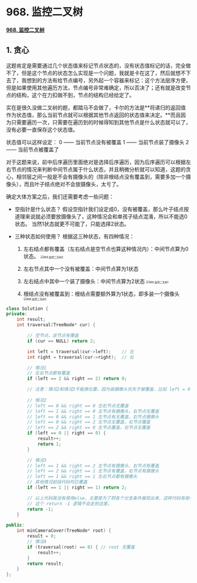 # 968. 监控二叉树

#### [968. 监控二叉树](https://leetcode.cn/problems/binary-tree-cameras/)



## 1. 贪心

这题肯定是需要通过几个状态值来标记节点状态的，没有状态值标记的话，完全做不了，但是这个节点的状态怎么实现是一个问题，我就是卡在这了，然后就想不下去了，我想到的方法有给节点编号，另外起一个容器来标记：这个方法层序方便，但是如果使用其他遍历方法，节点编号非常难确定，所以否决了；还有就是改变节点的结构，这个在力扣做不到，节点的结构已经给定了。

实在是很久没做二叉树的题，都踏马不会做了，卡尔的方法是**将递归的返回值作为状态值，那么当前节点就可以根据其他节点返回的状态值来决定。**而且因为只需要遍历一次，只需要在遍历到的时候得知到其他节点是什么状态就可以了，没有必要一直保存这个状态值。

状态值可以这样设定：
0 —— 当前节点没有被覆盖
1 —— 当前节点装了摄像头
2 —— 当前节点被覆盖了

对于这题来说，前中后序遍历里面绝对是选择后序遍历，因为后序遍历可以根据左右节点的情况来判断中间节点属于什么状态，并且稍微分析就可以知道，这题的贪心，相邻层之间一般是不会有摄像头的（除非根结点没有覆盖到，需要多加一个摄像头），而且叶子结点绝对不会放摄像头，太亏了。

确定大体方案之后，我们还需要考虑一些问题：

- 空指针是什么状态？
  假设空指针我们设定成0，没有被覆盖，那么叶子结点按道理来说就必须要放摄像头了，这种情况会和单孩子结点混淆，所以不能选0状态。
  当然1状态就更不可能了，只能选择2状态。

- 三种状态如何使用？
  根据这三种状态，有四种情况：
  1. 左右结点都有覆盖（左右结点是空节点也算这种情况内）：中间节点算为0状态。
     <img src="https://img-blog.csdnimg.cn/20201229203710729.png" alt="968.监控二叉树2" style="zoom:50%;" />
  2. 左右节点其中一个没有被覆盖：中间节点算为1状态
     
  3. 左右结点中其中一个装了摄像头：中间节点算为2状态
     <img src="https://img-blog.csdnimg.cn/2020122920362355.png" alt="968.监控二叉树1" style="zoom:50%;" />
  4. 根结点没有被覆盖到：根结点需要额外算为1状态，即多装一个摄像头
     <img src="https://img-blog.csdnimg.cn/20201229203742446.png" alt="968.监控二叉树3" style="zoom:50%;" />

```c++
class Solution {
private:
    int result;
    int traversal(TreeNode* cur) {

        // 空节点，该节点有覆盖
        if (cur == NULL) return 2;

        int left = traversal(cur->left);    // 左
        int right = traversal(cur->right);  // 右

        // 情况1
        // 左右节点都有覆盖
        if (left == 2 && right == 2) return 0;

        // 注意：情况2和情况3不能换位置，因为装摄像头优先于被覆盖，比如 left = 0 right =1 如果让情况3先，当前节点就会先置为状态2了
        
        // 情况2
        // left == 0 && right == 0 左右节点无覆盖
        // left == 1 && right == 0 左节点有摄像头，右节点无覆盖
        // left == 0 && right == 1 左节点有无覆盖，右节点摄像头
        // left == 0 && right == 2 左节点无覆盖，右节点覆盖
        // left == 2 && right == 0 左节点覆盖，右节点无覆盖
        if (left == 0 || right == 0) {
            result++;
            return 1;
        }

        // 情况3
        // left == 1 && right == 2 左节点有摄像头，右节点有覆盖
        // left == 2 && right == 1 左节点有覆盖，右节点有摄像头
        // left == 1 && right == 1 左右节点都有摄像头
        // 其他情况前段代码均已覆盖
        if (left == 1 || right == 1) return 2;

        // 以上代码我没有使用else，主要是为了把各个分支条件展现出来，这样代码有助于读者理解
        // 这个 return -1 逻辑不会走到这里。
        return -1;
    }

public:
    int minCameraCover(TreeNode* root) {
        result = 0;
        // 情况4
        if (traversal(root) == 0) { // root 无覆盖
            result++;
        }
        return result;
    }
};
```

